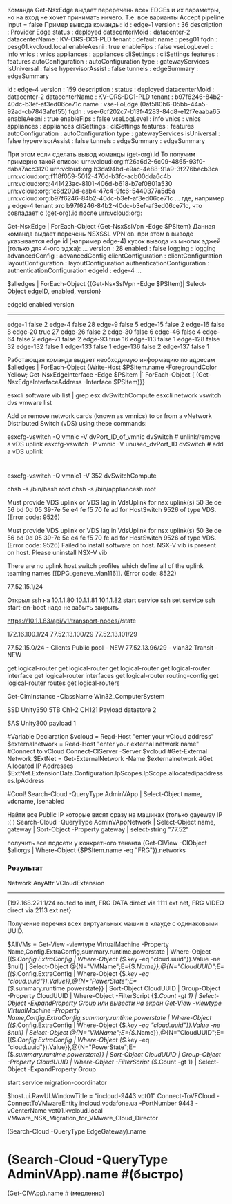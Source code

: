 Команда Get-NsxEdge выдает переречень всех EDGEs и их параметры, но на вход не хочет принимать ничего. 
Т.е. все варианты Accept pipeline input = false
Пример вывода команды:
id                : edge-1
version           : 36
description       : Provider Edge
status            : deployed
datacenterMoid    : datacenter-2
datacenterName    : KV-ORS-DC1-PLD
tenant            : default
name              : pesg01
fqdn              : pesg01.kvcloud.local
enableAesni       : true
enableFips        : false
vseLogLevel       : info
vnics             : vnics
appliances        : appliances
cliSettings       : cliSettings
features          : features
autoConfiguration : autoConfiguration
type              : gatewayServices
isUniversal       : false
hypervisorAssist  : false
tunnels           :
edgeSummary       : edgeSummary

id                : edge-4
version           : 159
description       :
status            : deployed
datacenterMoid    : datacenter-2
datacenterName    : KV-ORS-DC1-PLD
tenant            : b97f6246-84b2-40dc-b3ef-af3ed06ce71c
name              : vse-FoEdge (0af580b6-05bb-44a5-92ad-cb7843afef55)
fqdn              : vse-6cf202c7-b13f-4283-84d8-e12f7eaaba65
enableAesni       : true
enableFips        : false
vseLogLevel       : info
vnics             : vnics
appliances        : appliances
cliSettings       : cliSettings
features          : features
autoConfiguration : autoConfiguration
type              : gatewayServices
isUniversal       : false
hypervisorAssist  : false
tunnels           :
edgeSummary       : edgeSummary

При этом если сделать вывод команды (get-org).id
То получим примерно такой список:
urn:vcloud:org:ff26a6d2-6c09-4865-93f0-daba7acc3120
urn:vcloud:org:b3da94bd-e9ac-4e88-91a9-3f276becb3ca
urn:vcloud:org:f118f059-5012-476d-b3fc-acb00dda6c4b
urn:vcloud:org:441423ac-8101-406d-b618-b7ef0801a530
urn:vcloud:org:1c6d209d-eab4-47c4-9fc6-5440377a5d5a
urn:vcloud:org:b97f6246-84b2-40dc-b3ef-af3ed06ce71c
...
где, например у edge-4 tenant это b97f6246-84b2-40dc-b3ef-af3ed06ce71c, что совпадает с (get-org).id после urn:vcloud:org:
 
Get-NsxEdge | ForEach-Object {Get-NsxSslVpn -Edge $PSItem}
Данная команда выдает перечень NSXSSL VPN'ов. при этом в выводе указывается edge id (например edge-4)
кусок вывода из многих эджей (только для 4-ого эджа):
...
version                     : 28
enabled                     : false
logging                     : logging
advancedConfig              : advancedConfig
clientConfiguration         : clientConfiguration
layoutConfiguration         : layoutConfiguration
authenticationConfiguration : authenticationConfiguration
edgeId                      : edge-4
...

$alledges | ForEach-Object {(Get-NsxSslVpn -Edge $PSItem)| Select-Object edgeID, enabled, version}

edgeId   enabled version
------   ------- -------
edge-1   false   2
edge-4   false   28
edge-9   false   5
edge-15  false   2
edge-16  false   8
edge-20  true    27
edge-26  false   2
edge-30  false   6
edge-46  false   4
edge-64  false   2
edge-71  false   2
edge-93  true    16
edge-113 false   1
edge-128 false   32
edge-132 false   1
edge-133 false   1
edge-136 false   2
edge-137 false   1

Работающая команда выдает необходимую информацию по адресам
$alledges | ForEach-Object {Write-Host $PSItem.name -ForegroundColor Yellow; Get-NsxEdgeInterface -Edge $PSItem |`
 ForEach-Object { (Get-NsxEdgeInterfaceAddress -Interface $PSItem)}}
 
esxcli software vib list | grep esx
dvSwitchCompute
esxcli network vswitch dvs vmware list

Add or remove network cards (known as vmnics) to or from a vNetwork Distributed Switch (vDS) using these commands:

esxcfg-vswitch -Q vmnic -V dvPort_ID_of_vmnic dvSwitch # unlink/remove a vDS uplink
esxcfg-vswitch -P vmnic -V unused_dvPort_ID dvSwitch # add a vDS uplink

#
esxcfg-vswitch -Q vmnic1 -V 352 dvSwitchCompute

chsh -s /bin/bash root
chsh -s /bin/appliancesh root

Must provide VDS uplink or VDS lag in VdsUplink for nsx uplink(s) 
50 3e de 56 bd 0d 05 39-7e 5e e4 fe f5 70 fe ad 
for HostSwitch 9526 of type VDS. (Error code: 9526)

Must provide VDS uplink or VDS lag in VdsUplink for nsx uplink(s) 50 3e de 56 bd 0d 05 39-7e 5e e4 fe f5 70 fe ad for HostSwitch 9526 of type VDS. (Error code: 9526)
Failed to install software on host. NSX-V vib is present on host. Please uninstall NSX-V vib

There are no uplink host switch profiles which define all of the uplink teaming names [[DPG_geneve_vlan116]]. (Error code: 8522)

77.52.15.1/24  

Открыл ssh на 
10.1.1.80 
10.1.1.81
10.1.1.82
start service ssh
set service ssh start-on-boot
надо не забыть закрыть

https://10.1.1.83/api/v1/transport-nodes/<transport-node-id>/state

172.16.100.1/24
77.52.13.100/29
77.52.13.101/29

77.52.15.0/24  - Clients Public pool - NEW
77.52.13.96/29 -  vlan32 Transit - NEW

get logical-router <uuid>
    get logical-router <uuid> <route>
    get logical-router <uuid> <route> <prefix>
    get logical-router <uuid> interface <interface-id>
    get logical-router <uuid> interfaces
    get logical-router <uuid> routing-config
    get logical-router routes <prefix>
    get logical-routers
	
Get-CimInstance -ClassName Win32_ComputerSystem


SSD Unity350 5TB Ch1-2 CH121 Payload datastore 2


SAS Unity300 payload 1

#Variable Declaration
$vcloud = Read-Host "enter your vCloud address"
$externalnetwork = Read-Host "enter your external network name"
#Connect to vCloud
Connect-CIServer -Server $vcloud
#Get-External Network
$ExtNet = Get-ExternalNetwork -Name $externalnetwork
#Get Allocated IP Addresses
$ExtNet.ExtensionData.Configuration.IpScopes.IpScope.allocatedipaddresses.IpAddress

#Cool!
Search-Cloud -QueryType AdminVApp | Select-Object name, vdcname, isenabled

Найти все Public IP которые висят сразу на машинах (только gayeway IP :( )
Search-Cloud -QueryType AdminVAppNetwork | Select-Object name, gateway | Sort-Object -Property gateway | select-string "77.52"

получить все подсети у конкретного тенанта
(Get-CIView -CIObject $allorgs | Where-Object {$PSItem.name -eq "FRG"}).networks

### Результат
Network                                                                                                AnyAttr VCloudExtension
-------                                                                                                ------- ---------------
{192.168.221.1/24 routed to inet, FRG DATA direct via 1111 ext net, FRG VIDEO direct via 2113 ext net} 
 
 
Получение перечня всех виртуальных машин в клауде с одинаковыми UUID.

$AllVMs = Get-View -viewtype VirtualMachine -Property Name,Config.ExtraConfig,summary.runtime.powerstate | Where-Object {($_.Config.ExtraConfig | Where-Object {$_.key -eq "cloud.uuid"}).Value -ne $null} | Select-Object @{N="VMName";E={$_.Name}},@{N="CloudUUID";E={($_.Config.ExtraConfig | Where-Object {$_.key -eq "cloud.uuid"}).Value}},@{N="PowerState";E={$_.summary.runtime.powerstate}} | Sort-Object CloudUUID | Group-Object -Property CloudUUID | Where-Object -FilterScript {$_.Count -gt 1} | Select-Object -ExpandProperty Group
или вывести на экран
Get-View -viewtype VirtualMachine -Property Name,Config.ExtraConfig,summary.runtime.powerstate | Where-Object {($_.Config.ExtraConfig | Where-Object {$_.key -eq "cloud.uuid"}).Value -ne $null} | Select-Object @{N="VMName";E={$_.Name}},@{N="CloudUUID";E={($_.Config.ExtraConfig | Where-Object {$_.key -eq "cloud.uuid"}).Value}},@{N="PowerState";E={$_.summary.runtime.powerstate}} | Sort-Object CloudUUID | Group-Object -Property CloudUUID | Where-Object -FilterScript {$_.Count -gt 1} | Select-Object -ExpandProperty Group


start service migration-coordinator

$host.ui.RawUI.WindowTitle = “incloud-9443 vct01”
Connect-ToVFCloud -ConnectToVMwareEntity incloud.vodafone.ua -PortNumber 9443 -vCenterName vct01.kvcloud.local
VMware_NSX_Migration_for_VMware_Cloud_Director


(Search-Cloud -QueryType EdgeGateway).name

 (Search-Cloud -QueryType AdminVApp).name #(быстро)
  =
 (Get-CIVApp).name	# (медленно)

